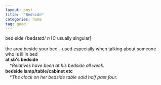 ```yaml
---
layout: post
title:  "Bedside"
categories: home
tag: good
---
```

<DIV style="MARGIN: 0px 0px 5px">bed<B>·</B>side /ˈbedsaɪd/ <I>n</I> [C usually singular] <BR><BR>the area beside your bed - used especially when talking about someone who is ill in bed<BR><B>at sb's bedside</B><BR>　*<I>Relatives have been at his bedside all week.</I><BR><B>bedside lamp/table/cabinet etc</B><BR>　*<I>The clock on her bedside table said half past four.</I></DIV>
